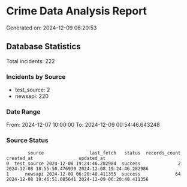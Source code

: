 # Crime Data Analysis Report

Generated on: 2024-12-09 06:20:53

## Database Statistics

Total incidents: 222

### Incidents by Source

- test_source: 2
- newsapi: 220

### Date Range

From: 2024-12-07 10:00:00
To: 2024-12-09 00:54:46.643248

### Source Status

```
        source                 last_fetch   status  records_count                 created_at                 updated_at
0  test_source 2024-12-08 19:24:46.282984  success              2 2024-12-08 18:55:50.476939 2024-12-08 19:24:46.282986
1      newsapi 2024-12-09 06:20:40.411355  success             64 2024-12-08 19:46:51.085641 2024-12-09 06:20:40.411356
```
